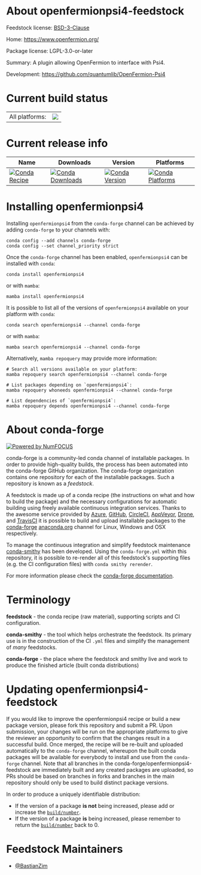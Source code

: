 About openfermionpsi4-feedstock
===============================

Feedstock license: [BSD-3-Clause](https://github.com/conda-forge/openfermionpsi4-feedstock/blob/main/LICENSE.txt)

Home: https://www.openfermion.org/

Package license: LGPL-3.0-or-later

Summary: A plugin allowing OpenFermion to interface with Psi4.

Development: https://github.com/quantumlib/OpenFermion-Psi4

Current build status
====================


<table><tr><td>All platforms:</td>
    <td>
      <a href="https://dev.azure.com/conda-forge/feedstock-builds/_build/latest?definitionId=14675&branchName=main">
        <img src="https://dev.azure.com/conda-forge/feedstock-builds/_apis/build/status/openfermionpsi4-feedstock?branchName=main">
      </a>
    </td>
  </tr>
</table>

Current release info
====================

| Name | Downloads | Version | Platforms |
| --- | --- | --- | --- |
| [![Conda Recipe](https://img.shields.io/badge/recipe-openfermionpsi4-green.svg)](https://anaconda.org/conda-forge/openfermionpsi4) | [![Conda Downloads](https://img.shields.io/conda/dn/conda-forge/openfermionpsi4.svg)](https://anaconda.org/conda-forge/openfermionpsi4) | [![Conda Version](https://img.shields.io/conda/vn/conda-forge/openfermionpsi4.svg)](https://anaconda.org/conda-forge/openfermionpsi4) | [![Conda Platforms](https://img.shields.io/conda/pn/conda-forge/openfermionpsi4.svg)](https://anaconda.org/conda-forge/openfermionpsi4) |

Installing openfermionpsi4
==========================

Installing `openfermionpsi4` from the `conda-forge` channel can be achieved by adding `conda-forge` to your channels with:

```
conda config --add channels conda-forge
conda config --set channel_priority strict
```

Once the `conda-forge` channel has been enabled, `openfermionpsi4` can be installed with `conda`:

```
conda install openfermionpsi4
```

or with `mamba`:

```
mamba install openfermionpsi4
```

It is possible to list all of the versions of `openfermionpsi4` available on your platform with `conda`:

```
conda search openfermionpsi4 --channel conda-forge
```

or with `mamba`:

```
mamba search openfermionpsi4 --channel conda-forge
```

Alternatively, `mamba repoquery` may provide more information:

```
# Search all versions available on your platform:
mamba repoquery search openfermionpsi4 --channel conda-forge

# List packages depending on `openfermionpsi4`:
mamba repoquery whoneeds openfermionpsi4 --channel conda-forge

# List dependencies of `openfermionpsi4`:
mamba repoquery depends openfermionpsi4 --channel conda-forge
```


About conda-forge
=================

[![Powered by
NumFOCUS](https://img.shields.io/badge/powered%20by-NumFOCUS-orange.svg?style=flat&colorA=E1523D&colorB=007D8A)](https://numfocus.org)

conda-forge is a community-led conda channel of installable packages.
In order to provide high-quality builds, the process has been automated into the
conda-forge GitHub organization. The conda-forge organization contains one repository
for each of the installable packages. Such a repository is known as a *feedstock*.

A feedstock is made up of a conda recipe (the instructions on what and how to build
the package) and the necessary configurations for automatic building using freely
available continuous integration services. Thanks to the awesome service provided by
[Azure](https://azure.microsoft.com/en-us/services/devops/), [GitHub](https://github.com/),
[CircleCI](https://circleci.com/), [AppVeyor](https://www.appveyor.com/),
[Drone](https://cloud.drone.io/welcome), and [TravisCI](https://travis-ci.com/)
it is possible to build and upload installable packages to the
[conda-forge](https://anaconda.org/conda-forge) [anaconda.org](https://anaconda.org/)
channel for Linux, Windows and OSX respectively.

To manage the continuous integration and simplify feedstock maintenance
[conda-smithy](https://github.com/conda-forge/conda-smithy) has been developed.
Using the ``conda-forge.yml`` within this repository, it is possible to re-render all of
this feedstock's supporting files (e.g. the CI configuration files) with ``conda smithy rerender``.

For more information please check the [conda-forge documentation](https://conda-forge.org/docs/).

Terminology
===========

**feedstock** - the conda recipe (raw material), supporting scripts and CI configuration.

**conda-smithy** - the tool which helps orchestrate the feedstock.
                   Its primary use is in the construction of the CI ``.yml`` files
                   and simplify the management of *many* feedstocks.

**conda-forge** - the place where the feedstock and smithy live and work to
                  produce the finished article (built conda distributions)


Updating openfermionpsi4-feedstock
==================================

If you would like to improve the openfermionpsi4 recipe or build a new
package version, please fork this repository and submit a PR. Upon submission,
your changes will be run on the appropriate platforms to give the reviewer an
opportunity to confirm that the changes result in a successful build. Once
merged, the recipe will be re-built and uploaded automatically to the
`conda-forge` channel, whereupon the built conda packages will be available for
everybody to install and use from the `conda-forge` channel.
Note that all branches in the conda-forge/openfermionpsi4-feedstock are
immediately built and any created packages are uploaded, so PRs should be based
on branches in forks and branches in the main repository should only be used to
build distinct package versions.

In order to produce a uniquely identifiable distribution:
 * If the version of a package **is not** being increased, please add or increase
   the [``build/number``](https://docs.conda.io/projects/conda-build/en/latest/resources/define-metadata.html#build-number-and-string).
 * If the version of a package **is** being increased, please remember to return
   the [``build/number``](https://docs.conda.io/projects/conda-build/en/latest/resources/define-metadata.html#build-number-and-string)
   back to 0.

Feedstock Maintainers
=====================

* [@BastianZim](https://github.com/BastianZim/)

